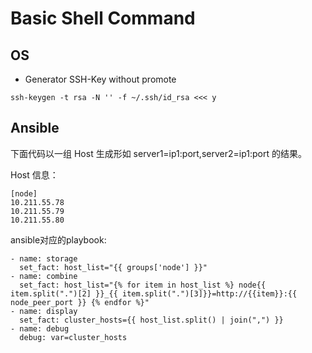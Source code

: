 # Basic Shell Command

## OS 

- Generator SSH-Key without promote

```shell
ssh-keygen -t rsa -N '' -f ~/.ssh/id_rsa <<< y
```

## Ansible

下面代码以一组 Host 生成形如 server1=ip1:port,server2=ip1:port 的结果。

Host 信息：

```shell
[node]
10.211.55.78
10.211.55.79
10.211.55.80
```

ansible对应的playbook:

```shell
- name: storage
  set_fact: host_list="{{ groups['node'] }}"
- name: combine
  set_fact: host_list="{% for item in host_list %} node{{ item.split(".")[2] }}_{{ item.split(".")[3]}}=http://{{item}}:{{ node_peer_port }} {% endfor %}"
- name: display
  set_fact: cluster_hosts={{ host_list.split() | join(",") }}
- name: debug
  debug: var=cluster_hosts
```